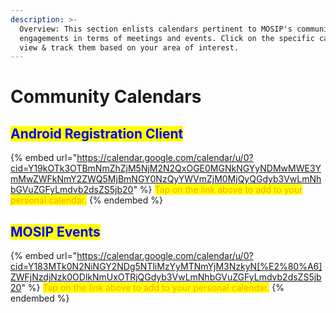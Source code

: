```yaml
---
description: >-
  Overview: This section enlists calendars pertinent to MOSIP's community
  engagements in terms of meetings and events. Click on the specific calendar to
  view & track them based on your area of interest.
---
```


# Community Calendars

## <mark style="color:blue;">Android Registration Client</mark>

{% embed url="https://calendar.google.com/calendar/u/0?cid=Y19kOTk3OTBmNmZhZjM5NjM2N2QxOGE0MGNkNGYyNDMwMWE3YmMwZWFkNmY2ZWQ5MjBmNGY0NzQyYWVmZjM0MjQyQGdyb3VwLmNhbGVuZGFyLmdvb2dsZS5jb20" %}
<mark style="color:orange;">Tap on the link above to add to your personal calendar.</mark>
{% endembed %}

## <mark style="color:blue;">MOSIP Events</mark>

{% embed url="https://calendar.google.com/calendar/u/0?cid=Y183MTk0N2NiNGY2NDg5NTliMzYyMTNmYjM3NzkyN[%E2%80%A6]ZWFjNzdjNzk0ODlkNmUxOTRjQGdyb3VwLmNhbGVuZGFyLmdvb2dsZS5jb20" %}
<mark style="color:orange;">Tap on the link above to add to your personal calendar.</mark>
{% endembed %}

